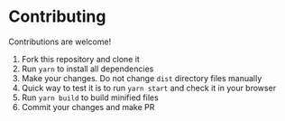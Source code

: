 # Contributing

Contributions are welcome!

1. Fork this repository and clone it
2. Run `yarn` to install all dependencies
3. Make your changes. Do not change `dist` directory files manually
4. Quick way to test it is to run `yarn start` and check it in your browser
5. Run `yarn build` to build minified files
6. Commit your changes and make PR
